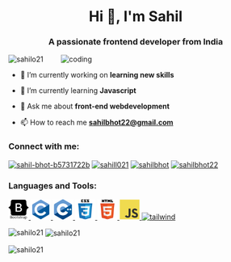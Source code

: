 <h1 align="center">Hi 👋, I'm Sahil</h1>
<h3 align="center">A passionate frontend developer from India</h3>
<img align="right" src="https://media.licdn.com/dms/image/C5612AQGHcoEtzhvUCw/article-cover_image-shrink_600_2000/0/1593674157298?e=2147483647&v=beta&t=_xjClv1_8ITSvd8y6ef0nZqFw63EGkeibPdoc3XItjc" alt="coding" width="400">
<p align="left"> <img src="https://komarev.com/ghpvc/?username=sahilo21&label=Profile%20views&color=0e75b6&style=flat" alt="sahilo21" /> </p>

- 🔭 I’m currently working on **learning new skills**

- 🌱 I’m currently learning **Javascript**

- 💬 Ask me about **front-end webdevelopment**

- 📫 How to reach me **sahilbhot22@gmail.com**

<h3 align="left">Connect with me:</h3>
<p align="left">
<a href="https://linkedin.com/in/sahil-bhot-b5731722b" target="blank"><img align="center" src="https://raw.githubusercontent.com/rahuldkjain/github-profile-readme-generator/master/src/images/icons/Social/linked-in-alt.svg" alt="sahil-bhot-b5731722b" height="30" width="40" /></a>
<a href="https://instagram.com/sahill021" target="blank"><img align="center" src="https://raw.githubusercontent.com/rahuldkjain/github-profile-readme-generator/master/src/images/icons/Social/instagram.svg" alt="sahill021" height="30" width="40" /></a>
<a href="https://www.leetcode.com/sahilbhot" target="blank"><img align="center" src="https://raw.githubusercontent.com/rahuldkjain/github-profile-readme-generator/master/src/images/icons/Social/leet-code.svg" alt="sahilbhot" height="30" width="40" /></a>
<a href="https://auth.geeksforgeeks.org/user/sahilbhot22" target="blank"><img align="center" src="https://raw.githubusercontent.com/rahuldkjain/github-profile-readme-generator/master/src/images/icons/Social/geeks-for-geeks.svg" alt="sahilbhot22" height="30" width="40" /></a>
</p>

<h3 align="left">Languages and Tools:</h3>
<p align="left"> <a href="https://getbootstrap.com" target="_blank" rel="noreferrer"> <img src="https://raw.githubusercontent.com/devicons/devicon/master/icons/bootstrap/bootstrap-plain-wordmark.svg" alt="bootstrap" width="40" height="40"/> </a> <a href="https://www.cprogramming.com/" target="_blank" rel="noreferrer"> <img src="https://raw.githubusercontent.com/devicons/devicon/master/icons/c/c-original.svg" alt="c" width="40" height="40"/> </a> <a href="https://www.w3schools.com/cpp/" target="_blank" rel="noreferrer"> <img src="https://raw.githubusercontent.com/devicons/devicon/master/icons/cplusplus/cplusplus-original.svg" alt="cplusplus" width="40" height="40"/> </a> <a href="https://www.w3schools.com/css/" target="_blank" rel="noreferrer"> <img src="https://raw.githubusercontent.com/devicons/devicon/master/icons/css3/css3-original-wordmark.svg" alt="css3" width="40" height="40"/> </a> <a href="https://www.w3.org/html/" target="_blank" rel="noreferrer"> <img src="https://raw.githubusercontent.com/devicons/devicon/master/icons/html5/html5-original-wordmark.svg" alt="html5" width="40" height="40"/> </a> <a href="https://developer.mozilla.org/en-US/docs/Web/JavaScript" target="_blank" rel="noreferrer"> <img src="https://raw.githubusercontent.com/devicons/devicon/master/icons/javascript/javascript-original.svg" alt="javascript" width="40" height="40"/> </a> <a href="https://tailwindcss.com/" target="_blank" rel="noreferrer"> <img src="https://www.vectorlogo.zone/logos/tailwindcss/tailwindcss-icon.svg" alt="tailwind" width="40" height="40"/> </a> </p>

<p><img align="left" src="https://github-readme-stats.vercel.app/api/top-langs?username=sahilo21&show_icons=true&locale=en&layout=compact" alt="sahilo21" /></p>

<p>&nbsp;<img align="center" src="https://github-readme-stats.vercel.app/api?username=sahilo21&show_icons=true&locale=en" alt="sahilo21" /></p>

<p><img align="center" src="https://github-readme-streak-stats.herokuapp.com/?user=sahilo21&" alt="sahilo21" /></p>
